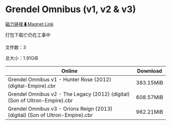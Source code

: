 # Grendel Omnibus (v1, v2 & v3)

[磁力链接⬇Magnet Link](magnet:?xt=urn:btih:8e98721362a63e0ecffbcf9f7584c329d520c2b0&dn=Grendel%20Omnibus%20%28v1%2C%20v2%20%26%20v3%29)

打包下载📦仍在工事中

文件数：3

总大小：1.91GiB

Online | Download
--- | ---
Grendel Omnibus v1 - Hunter Rose (2012) (digital-Empire).cbr | 383.15MiB
Grendel Omnibus v2 - The Legacy (2012) (digital) (Son of Ultron-Empire).cbr | 608.57MiB
Grendel Omnibus v3 - Orions Reign (2013) (digital) (Son of Ultron-Empire).cbr | 962.21MiB